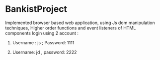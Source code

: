# BankistProject
Implemented browser based web application, using Js dom manipulation techniques, Higher order functions and event listeners of HTML components
login using 2 account :

1. Username :   js
   ; Password: 1111
   
2. Username: jd
  ,    password: 2222
